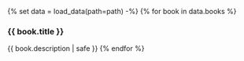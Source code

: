 {% set data = load_data(path=path) -%}
{% for book in data.books %}

### {{ book.title }}

{{ book.description | safe }}
{% endfor %}
